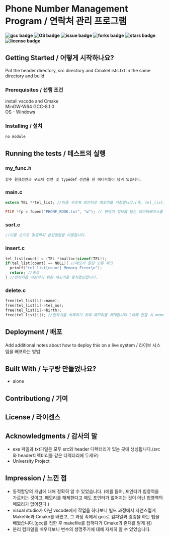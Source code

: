 # Phone Number Management Program / 연락처 관리 프로그램

**![gcc badge](https://img.shields.io/badge/gcc-6.3.0-brightgreen) ![OS badge](https://img.shields.io/badge/OS-windows-blue) ![issue badge](https://img.shields.io/github/issues/LimDongGeon/Phone-number-management-program) ![forks badge](https://img.shields.io/github/forks/LimDongGeon/Phone-number-management-program)	![stars badge](https://img.shields.io/github/stars/LimDongGeon/Phone-number-management-program) ![license badge](https://img.shields.io/github/license/LimDongGeon/Phone-number-management-program)**  

## Getting Started / 어떻게 시작하나요?

Put the header directory, src directory and CmakeLists.txt in the same directory and build  

### Prerequisites / 선행 조건

install vscode and Cmake  
MinGW-W64 GCC-8.1.0  
OS - Windows

### Installing / 설치

```
no module
```

## Running the tests / 테스트의 실행

### my_func.h

```
함수 원형선언과 구조체 선언 및 typedef 선언을 한 헤더파일이 담겨 있습니다.
```

### main.c

```C
extern TEL **tel_list; //이중 구조체 포인터로 메모리를 저장합니다.(즉, tel_list[0][0], tel_list[1][0] ... 방식으로 메모리 저장)

FILE *fp = fopen("PHONE_BOOK.txt", "w"); // 연락처 정보를 담는 데이터베이스를 메모장 파일로 사용합니다.  
```

### sort.c

```C
//이름 순으로 정렬하되 삽입정렬을 이용합니다.
```

### insert.c

```C
tel_list[count] = (TEL *)malloc(sizeof(TEL));
if(tel_list[count] == NULL){ //메모리 할당 오류 체크
  printf("tel_list[count] Memory Error\n");
  return; //종료
} //연락처를 저장하기 위한 메모리를 동적할당합니다.
```

### delete.c

```C
free(tel_list[i]->name);
free(tel_list[i]->tel_no);
free(tel_list[i]->birth);
free(tel_list[i]); //연락처를 삭제하기 위해 메모리를 해제합니다.(해제 안할 시 memory leak 발생)
```

## Deployment / 배포

Add additional notes about how to deploy this on a live system / 라이브 시스템을 배포하는 방법

## Built With / 누구랑 만들었나요?

* alone

## Contributiong / 기여

## License / 라이센스

## Acknowledgments / 감사의 말

* exe 파일과 txt파일은 모두 src와 header 디렉터리가 있는 곳에 생성됩니다.(src와 header디렉터리를 같은 디렉터리에 두세요)
* University Project

## Impression / 느낀 점

* 동적할당의 개념에 대해 정확히 알 수 있었습니다. (예를 들어, 포인터가 힙영역을 가르키는 것이고, 메모리를 해제한다고 해도 포인터가 없어지는 것이 아닌 힙영역의 메모리가 없어진다.)
* visual studio가 아닌 vscode에서 작업을 하다보니 빌드 과정에서 자연스럽게 Makefile과 Cmake를 배웠고, 그 과정 속에서 gcc로 컴파일과 링킹을 하는 법을 배웠습니다.(gcc를 접한 후 makefile를 접하다가 Cmake의 존재를 알게 됨)
* 분리 컴파일을 배우다보니 변수의 생명주기에 대해 자세히 알 수 있었습니다.
